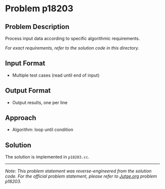 # Problem p18203

## Problem Description

Process input data according to specific algorithmic requirements.

*For exact requirements, refer to the solution code in this directory.*

## Input Format

- Multiple test cases (read until end of input)

## Output Format

- Output results, one per line

## Approach

- Algorithm: loop until condition

## Solution

The solution is implemented in `p18203.cc`.

---

*Note: This problem statement was reverse-engineered from the solution code. For the official problem statement, please refer to [Jutge.org](https://jutge.org/) problem p18203.*
